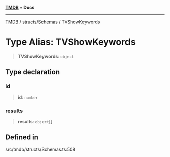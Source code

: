 [**TMDB**](../../../README.md) • **Docs**

***

[TMDB](../../../README.md) / [structs/Schemas](../README.md) / TVShowKeywords

# Type Alias: TVShowKeywords

> **TVShowKeywords**: `object`

## Type declaration

### id

> **id**: `number`

### results

> **results**: `object`[]

## Defined in

src/tmdb/structs/Schemas.ts:508

